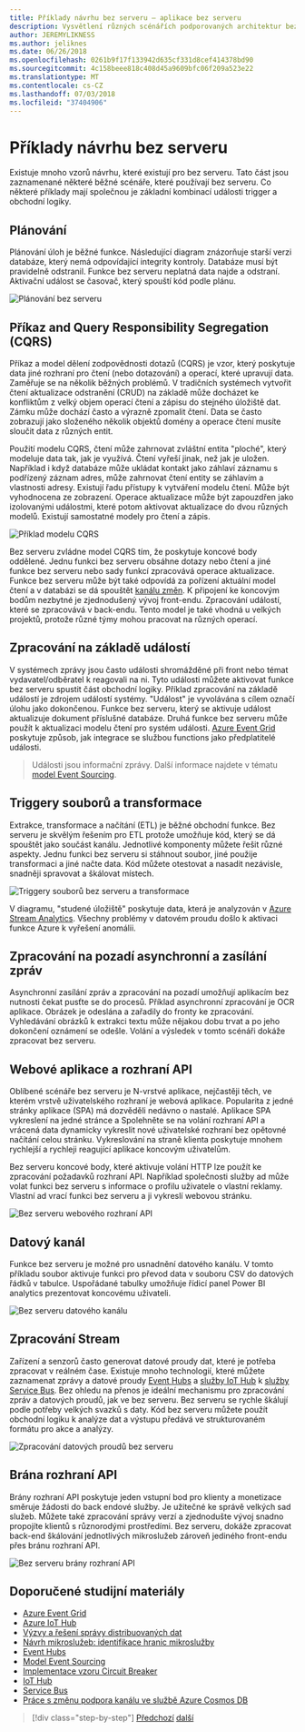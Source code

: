 ```yaml
---
title: Příklady návrhu bez serveru – aplikace bez serveru
description: Vysvětlení různých scénářích podporovaných architektur bez serveru, od plánování a zpracování na základě událostí triggery souborů a datový proud procesu.
author: JEREMYLIKNESS
ms.author: jeliknes
ms.date: 06/26/2018
ms.openlocfilehash: 0261b9f17f133942d635cf331d8cef414378bd90
ms.sourcegitcommit: 4c158beee818c408d45a9609bfc06f209a523e22
ms.translationtype: MT
ms.contentlocale: cs-CZ
ms.lasthandoff: 07/03/2018
ms.locfileid: "37404906"
---
```

# <a name="serverless-design-examples"></a>Příklady návrhu bez serveru

Existuje mnoho vzorů návrhu, které existují pro bez serveru. Tato část jsou zaznamenané některé běžné scénáře, které používají bez serveru. Co některé příklady mají společnou je základní kombinací události trigger a obchodní logiky.

## <a name="scheduling"></a>Plánování

Plánování úloh je běžné funkce. Následující diagram znázorňuje starší verzi databáze, který nemá odpovídající integrity kontroly. Databáze musí být pravidelně odstranil. Funkce bez serveru neplatná data najde a odstraní. Aktivační událost se časovač, který spouští kód podle plánu.

![Plánování bez serveru](./media/serverless-scheduling.png)

## <a name="command-and-query-responsibility-segregation-cqrs"></a>Příkaz and Query Responsibility Segregation (CQRS)

Příkaz a model dělení zodpovědnosti dotazů (CQRS) je vzor, který poskytuje data jiné rozhraní pro čtení (nebo dotazování) a operací, které upravují data. Zaměřuje se na několik běžných problémů. V tradičních systémech vytvořit čtení aktualizace odstranění (CRUD) na základě může docházet ke konfliktům z velký objem operací čtení a zápisu do stejného úložiště dat. Zámku může dochází často a výrazně zpomalit čtení. Data se často zobrazují jako složeného několik objektů domény a operace čtení musíte sloučit data z různých entit.

Použití modelu CQRS, čtení může zahrnovat zvláštní entita "ploché", který modeluje data tak, jak je využívá. Čtení vyřeší jinak, než jak je uložen. Například i když databáze může ukládat kontakt jako záhlaví záznamu s podřízený záznam adres, může zahrnovat čtení entity se záhlavím a vlastnosti adresy. Existují řadu přístupy k vytváření modelu čtení. Může být vyhodnocena ze zobrazení. Operace aktualizace může být zapouzdřen jako izolovanými událostmi, které potom aktivovat aktualizace do dvou různých modelů. Existují samostatné modely pro čtení a zápis.

![Příklad modelu CQRS](./media/cqrs-example.png)

Bez serveru zvládne model CQRS tím, že poskytuje koncové body oddělené. Jednu funkci bez serveru obsáhne dotazy nebo čtení a jiné funkce bez serveru nebo sady funkcí zpracovává operace aktualizace. Funkce bez serveru může být také odpovídá za pořízení aktuální model čtení a v databázi se dá spouštět [kanálu změn](https://docs.microsoft.com/azure/cosmos-db/change-feed). K připojení ke koncovým bodům nezbytné je zjednodušený vývoj front-endu. Zpracování událostí, které se zpracovává v back-endu. Tento model je také vhodná u velkých projektů, protože různé týmy mohou pracovat na různých operací.

## <a name="event-based-processing"></a>Zpracování na základě událostí

V systémech zprávy jsou často události shromážděné při front nebo témat vydavatel/odběratel k reagovali na ni. Tyto události můžete aktivovat funkce bez serveru spustit část obchodní logiky. Příklad zpracování na základě událostí je zdrojem událostí systémy. "Událost" je vyvolávána s cílem označí úlohu jako dokončenou. Funkce bez serveru, který se aktivuje událost aktualizuje dokument příslušné databáze. Druhá funkce bez serveru může použít k aktualizaci modelu čtení pro systém události. [Azure Event Grid](https://docs.microsoft.com/azure/event-grid/overview) poskytuje způsob, jak integrace se službou functions jako předplatitelé události.

> Události jsou informační zprávy. Další informace najdete v tématu [model Event Sourcing](https://docs.microsoft.com/azure/architecture/patterns/event-sourcing).

## <a name="file-triggers-and-transformations"></a>Triggery souborů a transformace

Extrakce, transformace a načítání (ETL) je běžné obchodní funkce. Bez serveru je skvělým řešením pro ETL protože umožňuje kód, který se dá spouštět jako součást kanálu. Jednotlivé komponenty můžete řešit různé aspekty. Jednu funkci bez serveru si stáhnout soubor, jiné použije transformaci a jiné načte data. Kód můžete otestovat a nasadit nezávisle, snadněji spravovat a škálovat místech.

![Triggery souborů bez serveru a transformace](./media/serverless-file-triggers.png)

V diagramu, "studené úložiště" poskytuje data, která je analyzován v [Azure Stream Analytics](https://docs.microsoft.com/azure/stream-analytics). Všechny problémy v datovém proudu došlo k aktivaci funkce Azure k vyřešení anomálii.

## <a name="asynchronous-background-processing-and-messaging"></a>Zpracování na pozadí asynchronní a zasílání zpráv

Asynchronní zasílání zpráv a zpracování na pozadí umožňují aplikacím bez nutnosti čekat pusťte se do procesů. Příklad asynchronní zpracování je OCR aplikace. Obrázek je odeslána a zařadily do fronty ke zpracování. Vyhledávání obrázků k extrakci textu může nějakou dobu trvat a po jeho dokončení oznámení se odešle. Volání a výsledek v tomto scénáři dokáže zpracovat bez serveru.

## <a name="web-apps-and-apis"></a>Webové aplikace a rozhraní API

Oblíbené scénáře bez serveru je N-vrstvé aplikace, nejčastěji těch, ve kterém vrstvě uživatelského rozhraní je webová aplikace. Popularita z jedné stránky aplikace (SPA) má dozvěděli nedávno o nastalé. Aplikace SPA vykreslení na jedné stránce a Spolehněte se na volání rozhraní API a vrácená data dynamicky vykreslit nové uživatelské rozhraní bez opětovné načítání celou stránku. Vykreslování na straně klienta poskytuje mnohem rychlejší a rychleji reagující aplikace koncovým uživatelům.

Bez serveru koncové body, které aktivuje volání HTTP lze použít ke zpracování požadavků rozhraní API. Například společnosti služby ad může volat funkci bez serveru s informace o profilu uživatele o vlastní reklamy. Vlastní ad vrací funkci bez serveru a ji vykreslí webovou stránku.

![Bez serveru webového rozhraní API](./media/serverless-web-api.png)

## <a name="data-pipeline"></a>Datový kanál

Funkce bez serveru je možné pro usnadnění datového kanálu. V tomto příkladu soubor aktivuje funkci pro převod data v souboru CSV do datových řádků v tabulce. Uspořádané tabulky umožňuje řídicí panel Power BI analytics prezentovat koncovému uživateli.

![Bez serveru datového kanálu](./media/serverless-data-pipeline.png)

## <a name="stream-processing"></a>Zpracování Stream

Zařízení a senzorů často generovat datové proudy dat, které je potřeba zpracovat v reálném čase. Existuje mnoho technologií, které můžete zaznamenat zprávy a datové proudy [Event Hubs](https://docs.microsoft.com/azure/event-hubs/event-hubs-what-is-event-hubs) a [služby IoT Hub](https://docs.microsoft.com/azure/iot-hub) k [služby Service Bus](/service-bus). Bez ohledu na přenos je ideální mechanismu pro zpracování zpráv a datových proudů, jak ve bez serveru. Bez serveru se rychle škálují podle potřeby velkých svazků s daty. Kód bez serveru můžete použít obchodní logiku k analýze dat a výstupu předává ve strukturovaném formátu pro akce a analýzy.

![Zpracování datových proudů bez serveru](./media/serverless-stream-processing.png)

## <a name="api-gateway"></a>Brána rozhraní API

Brány rozhraní API poskytuje jeden vstupní bod pro klienty a monetizace směruje žádosti do back endové služby. Je užitečné ke správě velkých sad služeb. Můžete také zpracování správy verzí a zjednodušte vývoj snadno propojíte klientů s různorodými prostředími. Bez serveru, dokáže zpracovat back-end škálování jednotlivých mikroslužeb zároveň jediného front-endu přes bránu rozhraní API.

![Bez serveru brány rozhraní API](./media/serverless-api-gateway.png)

## <a name="recommended-resources"></a>Doporučené studijní materiály

* [Azure Event Grid](https://docs.microsoft.com/azure/event-grid/overview)
* [Azure IoT Hub](https://docs.microsoft.com/azure/iot-hub)
* [Výzvy a řešení správy distribuovaných dat](../microservices-architecture/architect-microservice-container-applications/distributed-data-management.md)
* [Návrh mikroslužeb: identifikace hranic mikroslužby](https://docs.microsoft.com/azure/architecture/microservices/microservice-boundaries)
* [Event Hubs](https://docs.microsoft.com/azure/event-hubs/event-hubs-what-is-event-hubs)
* [Model Event Sourcing](https://docs.microsoft.com/azure/architecture/patterns/event-sourcing)
* [Implementace vzoru Circuit Breaker](../microservices-architecture/implement-resilient-applications/implement-circuit-breaker-pattern.md)
* [IoT Hub](https://docs.microsoft.com/azure/iot-hub)
* [Service Bus](https://docs.microsoft.com/azure/service-bus)
* [Práce s změnu podpora kanálu ve službě Azure Cosmos DB](https://docs.microsoft.com/azure/cosmos-db/change-feed)

>[!div class="step-by-step"]
[Předchozí](serverless-architecture-considerations.md)
[další](azure-serverless-platform.md)